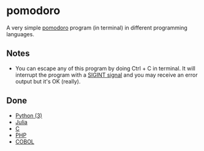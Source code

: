 # pomodoro

A very simple [pomodoro](https://en.wikipedia.org/wiki/Pomodoro_Technique) program (in terminal) in different programming languages.

## Notes

- You can escape any of this program by doing Ctrl + C in terminal. It will interrupt the program with a [SIGINT signal](http://man7.org/linux/man-pages/man7/signal.7.html) and you may receive an error output but it's OK (really).

## Done

- [Python (3)](https://github.com/louischristner/pomodoro/tree/master/python)
- [Julia](https://github.com/louischristner/pomodoro/tree/master/julia)
- [C](https://github.com/louischristner/pomodoro/tree/master/c)
- [PHP](https://github.com/louischristner/pomodoro/tree/master/php)
- [COBOL](https://github.com/louischristner/pomodoro/tree/master/cobol)
